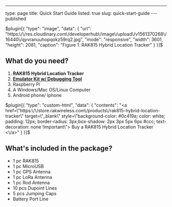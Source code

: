 ---
type: page
title: Quick Start Guide
listed: true
slug: quick-start-guide
---published

$plugin[{
    "type": "image",
    "data": {
        "url": "https:\/\/res.cloudinary.com\/developerhub\/image\/upload\/v1561370268\/16440\/qyvranuuhopqokz59rq2.jpg",
        "mode": "responsive",
        "width": 3601,
        "height": 2081,
        "caption": "Figure 1. RAK815 Hybrid Location Tracker"
    }
}]$

## What do you need?

1. **RAK815 Hybrid Location Tracker**
2. **[Emulator Kit w/ Debugging Tool](https://store.rakwireless.com/products/emulator-kit)**
3. Raspberry Pi
4. A Windows/Mac OS/Linux Computer
5. Android phone/ Iphone

$plugin[{
    "type": "custom-html",
    "data": {
        "contents": "<a href=\"https:\/\/store.rakwireless.com\/products\/rak815-hybrid-location-tracker\" target=\"_blank\" style=\"background-color: #0c419a; color: white; padding: 12px; border-radius: 3px;box-shadow: 2px 3px 5px 6px #ccc; text-decoration: none !important\"> Buy a RAK815 Hybrid Location Tracker <\/a>"
    }
}]$

## What's included in the package?

- 1 pc RAK815
- 1 pc MicroUSB
- 1 pc GPS Antenna
- 1 pc LoRa Antenna
- 1 pc Rod Antenna
- 10 pcs Dupoint Lines
- 5 pcs Jumping Caps
- Battery Port Line

